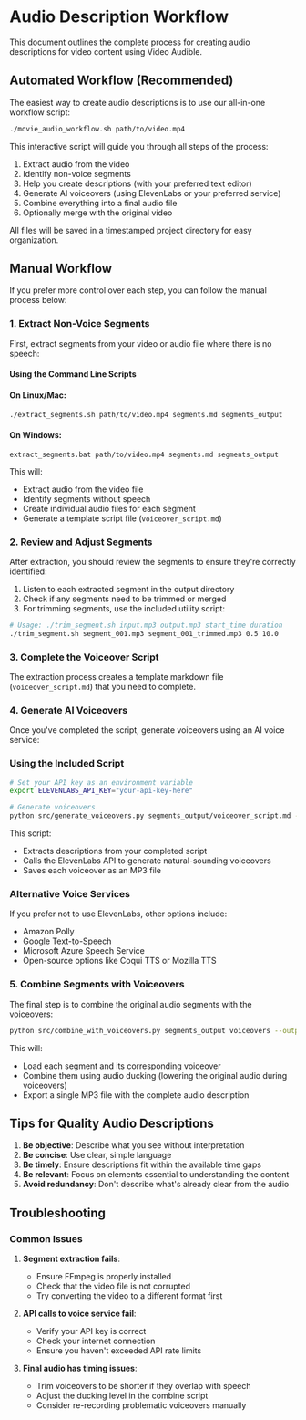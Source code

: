 # Audio Description Workflow

This document outlines the complete process for creating audio descriptions for video content using Video Audible.

## Automated Workflow (Recommended)

The easiest way to create audio descriptions is to use our all-in-one workflow script:

```bash
./movie_audio_workflow.sh path/to/video.mp4
```

This interactive script will guide you through all steps of the process:
1. Extract audio from the video
2. Identify non-voice segments
3. Help you create descriptions (with your preferred text editor)
4. Generate AI voiceovers (using ElevenLabs or your preferred service)
5. Combine everything into a final audio file
6. Optionally merge with the original video

All files will be saved in a timestamped project directory for easy organization.

## Manual Workflow

If you prefer more control over each step, you can follow the manual process below:

### 1. Extract Non-Voice Segments

First, extract segments from your video or audio file where there is no speech:

#### Using the Command Line Scripts

#### On Linux/Mac:
```bash
./extract_segments.sh path/to/video.mp4 segments.md segments_output
```

#### On Windows:
```batch
extract_segments.bat path/to/video.mp4 segments.md segments_output
```

This will:
- Extract audio from the video file
- Identify segments without speech
- Create individual audio files for each segment
- Generate a template script file (`voiceover_script.md`)

### 2. Review and Adjust Segments

After extraction, you should review the segments to ensure they're correctly identified:

1. Listen to each extracted segment in the output directory
2. Check if any segments need to be trimmed or merged
3. For trimming segments, use the included utility script:

```bash
# Usage: ./trim_segment.sh input.mp3 output.mp3 start_time duration
./trim_segment.sh segment_001.mp3 segment_001_trimmed.mp3 0.5 10.0
```

### 3. Complete the Voiceover Script

The extraction process creates a template markdown file (`voiceover_script.md`) that you need to complete.

### 4. Generate AI Voiceovers

Once you've completed the script, generate voiceovers using an AI voice service:

### Using the Included Script

```bash
# Set your API key as an environment variable
export ELEVENLABS_API_KEY="your-api-key-here"

# Generate voiceovers
python src/generate_voiceovers.py segments_output/voiceover_script.md --output-dir voiceovers
```

This script:
- Extracts descriptions from your completed script
- Calls the ElevenLabs API to generate natural-sounding voiceovers
- Saves each voiceover as an MP3 file

### Alternative Voice Services

If you prefer not to use ElevenLabs, other options include:
- Amazon Polly
- Google Text-to-Speech
- Microsoft Azure Speech Service
- Open-source options like Coqui TTS or Mozilla TTS

### 5. Combine Segments with Voiceovers

The final step is to combine the original audio segments with the voiceovers:

```bash
python src/combine_with_voiceovers.py segments_output voiceovers --output final_audio.mp3
```

This will:
- Load each segment and its corresponding voiceover
- Combine them using audio ducking (lowering the original audio during voiceovers)
- Export a single MP3 file with the complete audio description

## Tips for Quality Audio Descriptions

1. **Be objective**: Describe what you see without interpretation
2. **Be concise**: Use clear, simple language
3. **Be timely**: Ensure descriptions fit within the available time gaps
4. **Be relevant**: Focus on elements essential to understanding the content
5. **Avoid redundancy**: Don't describe what's already clear from the audio

## Troubleshooting

### Common Issues

1. **Segment extraction fails**:
   - Ensure FFmpeg is properly installed
   - Check that the video file is not corrupted
   - Try converting the video to a different format first

2. **API calls to voice service fail**:
   - Verify your API key is correct
   - Check your internet connection
   - Ensure you haven't exceeded API rate limits

3. **Final audio has timing issues**:
   - Trim voiceovers to be shorter if they overlap with speech
   - Adjust the ducking level in the combine script
   - Consider re-recording problematic voiceovers manually
